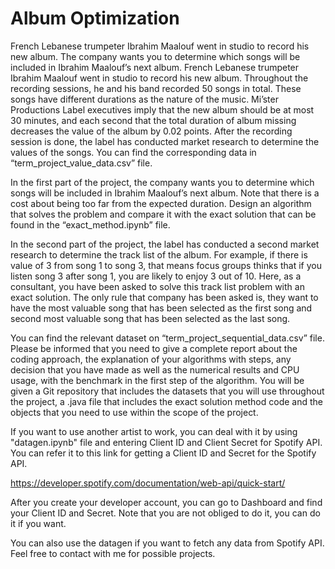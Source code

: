 # Album Optimization
French Lebanese trumpeter Ibrahim Maalouf went in studio to record his new album.  The company wants you to determine which songs will be included in Ibrahim Maalouf’s next album.
French Lebanese trumpeter Ibrahim Maalouf went in studio to record his new album. Throughout the recording sessions, he and his band recorded 50 songs in total. 
These songs have different durations as the nature of the music. Mi’ster Productions Label executives imply that the new album should be at most 30 minutes, and each second that the total duration of album missing decreases the value of the album by 0.02 points. 
After the recording session is done, the label has conducted market research to determine the values of the songs. You can find the corresponding data in “term_project_value_data.csv” file. 

In the first part of the project, the company wants you to determine which songs will be included in Ibrahim Maalouf’s next album. 
Note that there is a cost about being too far from the expected duration. Design an algorithm that solves the problem and compare it with the exact solution that can be found in the “exact_method.ipynb” file.

In the second part of the project, the label has conducted a second market research to determine the track list of the album.
For example, if there is value of 3 from song 1 to song 3, that means focus groups thinks that if you listen song 3 after song 1, you are likely to enjoy 3 out of 10. 
Here, as a consultant, you have been asked to solve this track list problem with an exact solution. The only rule that company has been asked is, they want to have the most valuable song that has been selected as the first song and second most valuable song that has been selected as the last song.

You can find the relevant dataset on “term_project_sequential_data.csv” file.
Please be informed that you need to give a complete report about the coding approach, the explanation of your algorithms with steps, any decision that you have made as well as the numerical results and CPU usage, with the benchmark in the first step of the algorithm.
You will be given a Git repository that includes the datasets that you will use throughout the project, a .java file that includes the exact solution method code and the objects that you need to use within the scope of the project.

If you want to use another artist to work, you can deal with it by using "datagen.ipynb" file and entering Client ID and Client Secret for Spotify API. You can refer it to this link for getting a Client ID and Secret for the Spotify API.

https://developer.spotify.com/documentation/web-api/quick-start/

After you create your developer account, you can go to Dashboard and find your Client ID and Secret. Note that you are not obliged to do it, you can do it if you want.

You can also use the datagen if you want to fetch any data from Spotify API. Feel free to contact with me for possible projects.
